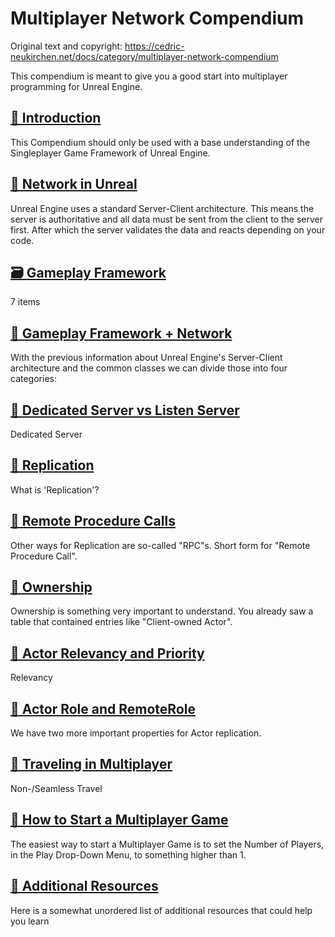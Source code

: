 # Multiplayer Network Compendium

Original text and copyright: <https://cedric-neukirchen.net/docs/category/multiplayer-network-compendium>

This compendium is meant to give you a good start into multiplayer programming for Unreal Engine.

## [📄️ Introduction](introduction.md)

This Compendium should only be used with a base understanding of the Singleplayer Game Framework of Unreal Engine.

## [📄️ Network in Unreal](network_in_unreal.md)

Unreal Engine uses a standard Server-Client architecture. This means the server is authoritative and all data must be sent from the client to the server first. After which the server validates the data and reacts depending on your code.

## [🗃️ Gameplay Framework](gameplay_framework.md)

7 items

## [📄️ Gameplay Framework + Network](gameplay_framework_in_network.md)

With the previous information about Unreal Engine's Server-Client architecture and the common classes we can divide those into four categories:

## [📄️ Dedicated Server vs Listen Server](dedicated_server_vs_listen_server.md)

Dedicated Server

## [📄️ Replication](replication.md)

What is 'Replication'?

## [📄️ Remote Procedure Calls](remote_procedure_calls.md)

Other ways for Replication are so-called "RPC"s. Short form for "Remote Procedure Call".

## [📄️ Ownership](ownership.md)

Ownership is something very important to understand. You already saw a table that contained entries like "Client-owned Actor".

## [📄️ Actor Relevancy and Priority](actor_relevancy_and_priority.md)

Relevancy

## [📄️ Actor Role and RemoteRole](actor_role_and_remoterole.md)

We have two more important properties for Actor replication.

## [📄️ Traveling in Multiplayer](traveling_in_multiplayer.md)

Non-/Seamless Travel

## [📄️ How to Start a Multiplayer Game](how_to_start_a_multiplayer_game.md)

The easiest way to start a Multiplayer Game is to set the Number of Players, in the Play Drop-Down Menu, to something higher than 1.

## [📄️ Additional Resources](additional_resources.md)

Here is a somewhat unordered list of additional resources that could help you learn
